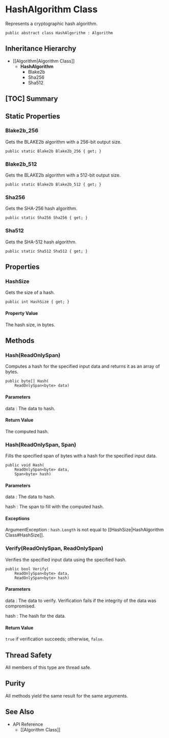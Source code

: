 # HashAlgorithm Class

Represents a cryptographic hash algorithm.

    public abstract class HashAlgorithm : Algorithm


## Inheritance Hierarchy

* [[Algorithm|Algorithm Class]]
    * **HashAlgorithm**
        * Blake2b
        * Sha256
        * Sha512


## [TOC] Summary


## Static Properties


### Blake2b_256

Gets the BLAKE2b algorithm with a 256-bit output size.

    public static Blake2b Blake2b_256 { get; }


### Blake2b_512

Gets the BLAKE2b algorithm with a 512-bit output size.

    public static Blake2b Blake2b_512 { get; }


### Sha256

Gets the SHA-256 hash algorithm.

    public static Sha256 Sha256 { get; }


### Sha512

Gets the SHA-512 hash algorithm.

    public static Sha512 Sha512 { get; }


## Properties


### HashSize

Gets the size of a hash.

    public int HashSize { get; }

#### Property Value

The hash size, in bytes.


## Methods


### Hash(ReadOnlySpan<byte>)

Computes a hash for the specified input data and returns it as an array of
bytes.

    public byte[] Hash(
        ReadOnlySpan<byte> data)

#### Parameters

data
: The data to hash.

#### Return Value

The computed hash.


### Hash(ReadOnlySpan<byte>, Span<byte>)

Fills the specified span of bytes with a hash for the specified input data.

    public void Hash(
        ReadOnlySpan<byte> data,
        Span<byte> hash)

#### Parameters

data
: The data to hash.

hash
: The span to fill with the computed hash.

#### Exceptions

ArgumentException
: `hash.Length` is not equal to [[HashSize|HashAlgorithm Class#HashSize]].


### Verify(ReadOnlySpan<byte>, ReadOnlySpan<byte>)

Verifies the specified input data using the specified hash.

    public bool Verify(
        ReadOnlySpan<byte> data,
        ReadOnlySpan<byte> hash)

#### Parameters

data
: The data to verify.
    Verification fails if the integrity of the data was compromised.

hash
: The hash for the data.

#### Return Value

`true` if verification succeeds; otherwise, `false`.


## Thread Safety

All members of this type are thread safe.


## Purity

All methods yield the same result for the same arguments.


## See Also

* API Reference
    * [[Algorithm Class]]
